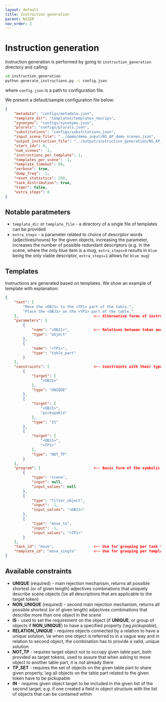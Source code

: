```yaml
---
layout: default
title: Instruction generation
parent: NSIER
nav_order: 2
---
```


# Instruction generation
Instruction generation is performed by going to `instruction_generation` directory and calling:
```bash
cd instruction_generation
python generate_instructions.py -c config.json
```
where `config.json` is a path to configuration file.

We present a default/sample configuration file below:
```json
{
	"metadata": "configs/metadata.json",
	"template_dir": "templates/templates_neurips",
	"synonyms": "configs/synonyms.json",
	"plurals": "configs/plurals.json",
	"substitutions": "configs/substitutions.json",
	"input_scene_file": "../demo/demo_input/NS_AP_demo_scenes.json",
	"output_instruction_file": "../output/instruction_generation/NS_AP_demo_instructions.json",
	"start_idx": 0,
	"num_scenes": -1,
	"instructions_per_template": 1,
	"templates_per_scene": -1,
	"template_timeout": 60,
	"verbose": true,
	"dump_freq": -1,
	"reset_statistics": 250,
	"task_distribution": true,
	"timer": false,
	"extra_steps": 0
}
```

## Notable paratmeters
- `template_dir` or `template_file` -  a directory of a single file of templates can be provided
- `extra_steps` - a parameter related to choice of descriptor words (adjectives/nouns) for the given objects, increasing the parameter, increases the number of possible redundant descriptors (e.g. in the scene, where the only blue item is a mug, `extra_steps=0` results in `blue` being the only viable descriptor, `extra_steps=1` allows for `blue mug`)

## Templates
Instructions are generated based on templates. We show an example of template with explanation:
```json
{
    "text": [ 
        "Move the <OBJ1> to the <TP1> part of the table.",
        "Place the <OBJ1> on the <TP1> part of the table."
    ],                                  <-- Alternative forms of instruction phrasing
    "parameters": [
        {
            "name": "<OBJ1>",           <-- Relations between token and what they represent
            "type": "object"
        },
        {
            "name": "<TP1>",
            "type": "table_part"
        }
    ],
    "constraints": [                    <-- Constraints with their type and target
        {
            "target": [
                "<OBJ1>"
            ],
            "type": "UNIQUE"
        },
        {
            "target": [
                "<OBJ1>",
                "pickupable"
            ],
            "type": "IS"
        },
        {
            "target": [
                "<OBJ1>",
                "<TP1>"
            ],
            "type": "NOT_TP"
        }
    ],
    "program": [                        <-- Basic form of the symbolic program
        {
            "type": "scene",
            "input": null,
            "input_values": null
        },
        {
            "type": "filter_object",
            "input": -1,
            "input_values": "<OBJ1>"
        },
        {
            "type": "move_to",
            "input": -1,
            "input_values": "<TP1>"
        }
    ],
    "task_id": "move",                  <-- Use for grouping per task type
    "template_id": "move_single"        <-- Use for grouping per template type
}
```

## Available constraints
- **UNIQUE** (required) - main rejection mechanism, returns all possible shortest (or of given length) adjectives combinations that uniquely describe scene objects (\ie all descriptions that are applicable to the target token)
- **NON_UNIQUE** (required) - second main rejection mechanism, returns all possible shortest (or of given length) adjectives combinations that describe more than one object in the scene
- **IS** - used to set the requirement on the object (if **UNIQUE**, or group of objects if **NON_UNIQUE**) to have a specified property (\eg *pickupable*),
- **RELATION_UNIQUE** - requires objects connected by a relation to have a unique solution, \ie when one object is referred to in a vague way and in relation to second object, the combination has to provide a valid, unique solution
- **NOT_TP** - requires target object not to occupy given table part, both provided as target tokens, used to assure that when asking to move object to another table part, it is not already there
- **TP_SET** - requires the set of objects on the given table part to share given property, \eg all objects on the table part related to the given token have to be pickupable
- **IN** - requires given object target to be included in the given list of the second target, e.g. if one created a field in object structure with the list of objects that can be contained within